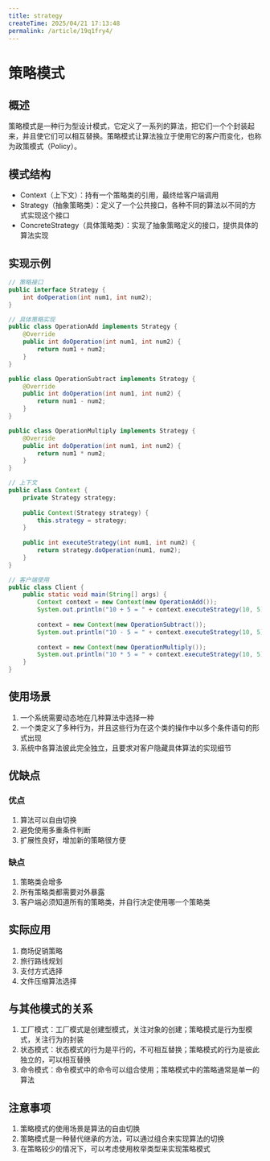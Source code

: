 ```yaml
---
title: strategy
createTime: 2025/04/21 17:13:48
permalink: /article/19q1fry4/
---
```

# 策略模式

## 概述

策略模式是一种行为型设计模式，它定义了一系列的算法，把它们一个个封装起来，并且使它们可以相互替换。策略模式让算法独立于使用它的客户而变化，也称为政策模式（Policy）。

## 模式结构

- Context（上下文）：持有一个策略类的引用，最终给客户端调用
- Strategy（抽象策略类）：定义了一个公共接口，各种不同的算法以不同的方式实现这个接口
- ConcreteStrategy（具体策略类）：实现了抽象策略定义的接口，提供具体的算法实现

## 实现示例

```java
// 策略接口
public interface Strategy {
    int doOperation(int num1, int num2);
}

// 具体策略实现
public class OperationAdd implements Strategy {
    @Override
    public int doOperation(int num1, int num2) {
        return num1 + num2;
    }
}

public class OperationSubtract implements Strategy {
    @Override
    public int doOperation(int num1, int num2) {
        return num1 - num2;
    }
}

public class OperationMultiply implements Strategy {
    @Override
    public int doOperation(int num1, int num2) {
        return num1 * num2;
    }
}

// 上下文
public class Context {
    private Strategy strategy;
    
    public Context(Strategy strategy) {
        this.strategy = strategy;
    }
    
    public int executeStrategy(int num1, int num2) {
        return strategy.doOperation(num1, num2);
    }
}

// 客户端使用
public class Client {
    public static void main(String[] args) {
        Context context = new Context(new OperationAdd());
        System.out.println("10 + 5 = " + context.executeStrategy(10, 5));
        
        context = new Context(new OperationSubtract());
        System.out.println("10 - 5 = " + context.executeStrategy(10, 5));
        
        context = new Context(new OperationMultiply());
        System.out.println("10 * 5 = " + context.executeStrategy(10, 5));
    }
}
```

## 使用场景

1. 一个系统需要动态地在几种算法中选择一种
2. 一个类定义了多种行为，并且这些行为在这个类的操作中以多个条件语句的形式出现
3. 系统中各算法彼此完全独立，且要求对客户隐藏具体算法的实现细节

## 优缺点

### 优点

1. 算法可以自由切换
2. 避免使用多重条件判断
3. 扩展性良好，增加新的策略很方便

### 缺点

1. 策略类会增多
2. 所有策略类都需要对外暴露
3. 客户端必须知道所有的策略类，并自行决定使用哪一个策略类

## 实际应用

1. 商场促销策略
2. 旅行路线规划
3. 支付方式选择
4. 文件压缩算法选择

## 与其他模式的关系

1. 工厂模式：工厂模式是创建型模式，关注对象的创建；策略模式是行为型模式，关注行为的封装
2. 状态模式：状态模式的行为是平行的，不可相互替换；策略模式的行为是彼此独立的，可以相互替换
3. 命令模式：命令模式中的命令可以组合使用；策略模式中的策略通常是单一的算法

## 注意事项

1. 策略模式的使用场景是算法的自由切换
2. 策略模式是一种替代继承的方法，可以通过组合来实现算法的切换
3. 在策略较少的情况下，可以考虑使用枚举类型来实现策略模式